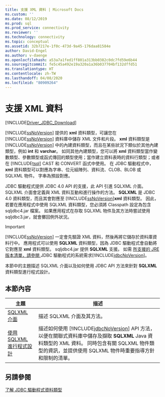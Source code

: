```yaml
---
title: 支援 XML 資料 | Microsoft Docs
ms.custom: ''
ms.date: 08/12/2019
ms.prod: sql
ms.prod_service: connectivity
ms.reviewer: ''
ms.technology: connectivity
ms.topic: conceptual
ms.assetid: 32b7217e-1f0c-473d-9a45-176daa81584e
author: David-Engel
ms.author: v-daenge
ms.openlocfilehash: a53a7a1fed1ff801a313bb0382c0dc7fd59e6b44
ms.sourcegitcommit: fe5c45a492e19a320a1a36b037704bf132dffd51
ms.translationtype: HT
ms.contentlocale: zh-TW
ms.lasthandoff: 04/08/2020
ms.locfileid: "80909264"
---
```

# <a name="supporting-xml-data"></a>支援 XML 資料
[!INCLUDE[Driver_JDBC_Download](../../includes/driver_jdbc_download.md)]

  [!INCLUDE[ssNoVersion](../../includes/ssnoversion-md.md)] 提供的 **xml** 資料類型，可讓您在 [!INCLUDE[ssNoVersion](../../includes/ssnoversion-md.md)] 資料庫中儲存 XML 文件和片段。 **xml** 資料類型是 [!INCLUDE[ssNoVersion](../../includes/ssnoversion-md.md)] 中的內建資料類型，而且在某些狀況下類似於其他內建類型，例如 **int** 和 **varchar**。 如同其他內建類型，您可以將 **xml** 資料類型當作變數類型、參數類型或函式傳回的類型使用；當作建立資料表時的資料行類型；或者在 [!INCLUDE[tsql](../../includes/tsql-md.md)] CAST 和 CONVERT 函式中使用。 在 JDBC 驅動程式中，**xml** 資料類型可以對應為字串、位元組陣列、資料流、CLOB、BLOB 或 SQLXML 物件。 字串為預設對應。  
  
 JDBC 驅動程式提供 JDBC 4.0 API 的支援，此 API 引進 SQLXML 介面。 SQLXML 介面會定義與 XML 資料互動和進行操作的方法。 **SQLXML** 是 JDBC 4.0 資料類型，而且其會對應至 [!INCLUDE[ssNoVersion](../../includes/ssnoversion-md.md)]**xml** 資料類型。 因此，若要在應用程式中使用 SQLXML 資料類型，您必須將 Classpath 設定為包含 sqljdbc4.jar 檔案。 如果應用程式在存取 SQLXML 物件及其方法時嘗試使用 sqljdbc3.jar，就會擲回例外狀況。  
  
> [!IMPORTANT]  
>  [!INCLUDE[ssNoVersion](../../includes/ssnoversion-md.md)] 一定會先驗證 XML 資料，然後再將它儲存於資料庫資料行中。 應用程式可以使用 **SQLXML** 資料類型，因為 JDBC 驅動程式會自動將它對應至 **xml** 資料類型。 sqljdbc4.jar 提供 **SQLXML** 支援。 如需 [ 所支援的 JRE 版本清單，請參閱 ](../../connect/jdbc/system-requirements-for-the-jdbc-driver.md)JDBC 驅動程式的系統需求[!INCLUDE[jdbcNoVersion](../../includes/jdbcnoversion_md.md)]。  
  
 本節中的主題描述 SQLXML 介面以及如何使用 JDBC API 方法來針對 **SQLXML** 資料類型進行程式設計。  
  
## <a name="in-this-section"></a>本節內容  
  
|主題|描述|  
|-----------|-----------------|  
|[SQLXML 介面](../../connect/jdbc/sqlxml-interface.md)|描述 SQLXML 介面及其方法。|  
|[使用 SQLXML 進行程式設計](../../connect/jdbc/programming-with-sqlxml.md)|描述如何使用 [!INCLUDE[jdbcNoVersion](../../includes/jdbcnoversion_md.md)] API 方法，以便在關聯式資料庫中儲存及擷取 **SQLXML** Java 資料類型的 XML 資料。 同時包含有關 SQLXML 物件類型的資訊，並提供使用 SQLXML 物件時重要指導方針和限制的清單。|  
  
## <a name="see-also"></a>另請參閱  
 [了解 JDBC 驅動程式資料類型](../../connect/jdbc/understanding-the-jdbc-driver-data-types.md)  
  
  
